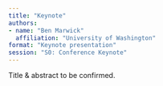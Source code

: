 ```yaml
---
title: "Keynote"
authors:
- name: "Ben Marwick"
  affiliation: "University of Washington"
format: "Keynote presentation"
session: "S0: Conference Keynote"
---
```


Title & abstract to be confirmed.
